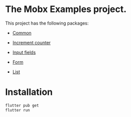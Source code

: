 # The Mobx Examples project.

This project has the following packages:

- [Common](https://github.com/samuelematias/flutter_mobx_examples/tree/main/packages/common)

- [Increment counter](https://github.com/samuelematias/flutter_mobx_examples/tree/main/packages/increment_counter)

- [Input fields](https://github.com/samuelematias/flutter_mobx_examples/tree/main/packages/input_fields)

- [Form](https://github.com/samuelematias/flutter_mobx_examples/tree/main/packages/form)

- [List](https://github.com/samuelematias/flutter_mobx_examples/tree/main/packages/list)

# Installation

```bash
flutter pub get
flutter run
```
